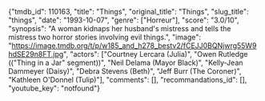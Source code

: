 {"tmdb_id": 110163, "title": "Things", "original_title": "Things", "slug_title": "things", "date": "1993-10-07", "genre": ["Horreur"], "score": "3.0/10", "synopsis": "A woman kidnaps her husband's mistress and tells the mistress two horror stories involving evil things.", "image": "https://image.tmdb.org/t/p/w185_and_h278_bestv2/fCEJJ0BQNjwrg55W9hdSE29n8FT.jpg", "actors": ["Courtney Lercara (Julia)", "Owen Rutledge ((\"Thing in a Jar\" segment))", "Neil Delama (Mayor Black)", "Kelly-Jean Dammeyer (Daisy)", "Debra Stevens (Beth)", "Jeff Burr (The Coroner)", "Kathleen O'Donnel (Tulip)"], "comments": [], "recommandations_id": [], "youtube_key": "notfound"}